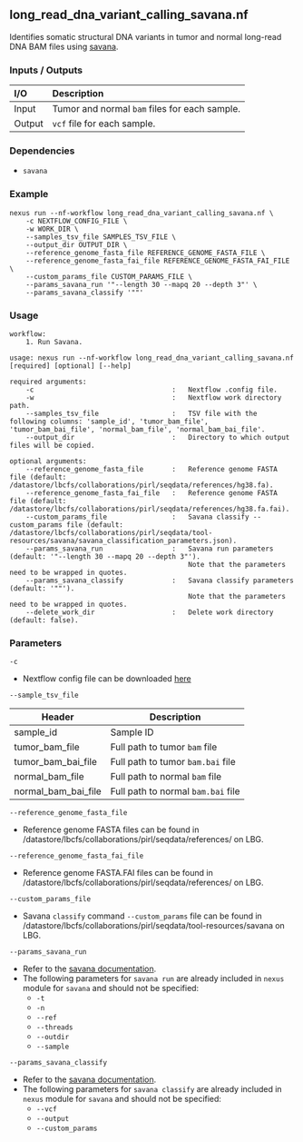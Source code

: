 ## long_read_dna_variant_calling_savana.nf

Identifies somatic structural DNA variants in tumor and normal long-read DNA BAM files using [savana](https://github.com/cortes-ciriano-lab/savana).

### Inputs / Outputs

| I/O    | Description                                   |
|:-------|:----------------------------------------------|
| Input  | Tumor and normal `bam` files for each sample. | 
| Output | `vcf` file for each sample.                   |

### Dependencies

* `savana`

### Example

```
nexus run --nf-workflow long_read_dna_variant_calling_savana.nf \
    -c NEXTFLOW_CONFIG_FILE \
    -w WORK_DIR \
    --samples_tsv_file SAMPLES_TSV_FILE \
    --output_dir OUTPUT_DIR \
    --reference_genome_fasta_file REFERENCE_GENOME_FASTA_FILE \
    --reference_genome_fasta_fai_file REFERENCE_GENOME_FASTA_FAI_FILE \
    --custom_params_file CUSTOM_PARAMS_FILE \
    --params_savana_run '"--length 30 --mapq 20 --depth 3"' \
    --params_savana_classify '""'
```

### Usage

```
workflow:
    1. Run Savana.

usage: nexus run --nf-workflow long_read_dna_variant_calling_savana.nf [required] [optional] [--help]

required arguments:
    -c                                  :   Nextflow .config file.
    -w                                  :   Nextflow work directory path.
    --samples_tsv_file                  :   TSV file with the following columns: 'sample_id', 'tumor_bam_file', 'tumor_bam_bai_file', 'normal_bam_file', 'normal_bam_bai_file'.
    --output_dir                        :   Directory to which output files will be copied.

optional arguments:
    --reference_genome_fasta_file       :   Reference genome FASTA file (default: /datastore/lbcfs/collaborations/pirl/seqdata/references/hg38.fa).
    --reference_genome_fasta_fai_file   :   Reference genome FASTA file (default: /datastore/lbcfs/collaborations/pirl/seqdata/references/hg38.fa.fai).
    --custom_params_file                :   Savana classify --custom_params file (default: /datastore/lbcfs/collaborations/pirl/seqdata/tool-resources/savana/savana_classification_parameters.json).
    --params_savana_run                 :   Savana run parameters (default: '"--length 30 --mapq 20 --depth 3"').
                                            Note that the parameters need to be wrapped in quotes.
    --params_savana_classify            :   Savana classify parameters (default: '""').
                                            Note that the parameters need to be wrapped in quotes.
    --delete_work_dir                   :   Delete work directory (default: false).
```

### Parameters

`-c`
* Nextflow config file can be downloaded [here](https://github.com/pirl-unc/nexus/tree/main/nextflow)

`--sample_tsv_file`

| Header              | Description                        |
|---------------------|------------------------------------|
| sample_id           | Sample ID                          |
| tumor_bam_file      | Full path to tumor `bam` file      |
| tumor_bam_bai_file  | Full path to tumor `bam.bai` file  |
| normal_bam_file     | Full path to normal `bam` file     |
| normal_bam_bai_file | Full path to normal `bam.bai` file |

`--reference_genome_fasta_file`
* Reference genome FASTA files can be found in /datastore/lbcfs/collaborations/pirl/seqdata/references/ on LBG.

`--reference_genome_fasta_fai_file`
* Reference genome FASTA.FAI files can be found in /datastore/lbcfs/collaborations/pirl/seqdata/references/ on LBG.

`--custom_params_file`
* Savana `classify` command `--custom_params` file can be found in /datastore/lbcfs/collaborations/pirl/seqdata/tool-resources/savana on LBG.

`--params_savana_run`
* Refer to the [savana documentation](https://github.com/cortes-ciriano-lab/savana).
* The following parameters for `savana run` are already included in `nexus` module for `savana` and should not be specified:
  * `-t`
  * `-n`
  * `--ref`
  * `--threads`
  * `--outdir`
  * `--sample`

`--params_savana_classify`
* Refer to the [savana documentation](https://github.com/cortes-ciriano-lab/savana).
* The following parameters for `savana classify` are already included in `nexus` module for `savana` and should not be specified:
  * `--vcf`
  * `--output`
  * `--custom_params`
